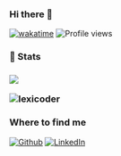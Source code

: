### Hi there 👋
[![wakatime](https://wakatime.com/badge/user/f0ba8fe5-0102-41e9-aa49-1864bfbd9cf8.svg)](https://wakatime.com/@f0ba8fe5-0102-41e9-aa49-1864bfbd9cf8)
![Profile views](https://gpvc.arturio.dev/lexicoder)


<h3>🎉 Stats<h3>
<a href="https://github.com/c">
  <img align="center" src="https://github-readme-stats.vercel.app/api/wakatime?username=lexicoder&layout=compact" />
</a>
<p align="left"> <img src="https://github-readme-stats.vercel.app/api?username=lexicoder&show_icons=true" alt="lexicoder" />
<h3>Where to find me</h3>
<p><a href="https://github.com/lexicoder" target="_blank"><img alt="Github" src="https://img.shields.io/badge/GitHub-%2312100E.svg?&style=for-the-badge&logo=Github&logoColor=white" /></a> <a href="https://www.linkedin.com/in/dimeji" target="_blank"><img alt="LinkedIn" src="https://img.shields.io/badge/linkedin-%230077B5.svg?&style=for-the-badge&logo=linkedin&logoColor=white" /></a> 
</p>
<!--
**lexicoder/lexicoder** is a ✨ _special_ ✨ repository because its `README.md` (this file) appears on your GitHub profile.

Here are some ideas to get you started:

- 🔭 I’m currently working on ...
- 🌱 I’m currently learning ...
- 👯 I’m looking to collaborate on ...
- 🤔 I’m looking for help with ...
- 💬 Ask me about ...
- 📫 How to reach me: ...
- 😄 Pronouns: ...
- ⚡ Fun fact: ...
-->
